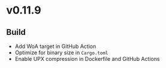 # v0.11.9

## Build

- Add WoA target in GitHub Action
- Optimize for binary size in `Cargo.toml`
- Enable UPX compression in Dockerfile and GitHub Actions
